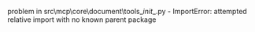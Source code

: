 problem in src\mcp\core\document\tools\__init__.py - ImportError: attempted relative import with no known parent package
